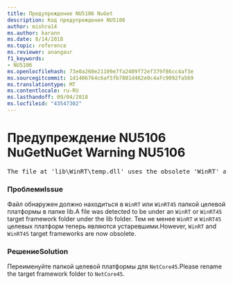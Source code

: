 ```yaml
---
title: Предупреждение NU5106 NuGet
description: Код предупреждения NU5106
author: mishra14
ms.author: karann
ms.date: 8/14/2018
ms.topic: reference
ms.reviewer: anangaur
f1_keywords:
- NU5106
ms.openlocfilehash: 73e0a260e21109e7fa2409f72ef379f86cc4af3e
ms.sourcegitcommit: 1d1406764c6af5fb7801d462e0c4afc9092fa569
ms.translationtype: MT
ms.contentlocale: ru-RU
ms.lasthandoff: 09/04/2018
ms.locfileid: "43547302"
---
```

# <a name="nuget-warning-nu5106"></a><span data-ttu-id="38d06-103">Предупреждение NU5106 NuGet</span><span class="sxs-lookup"><span data-stu-id="38d06-103">NuGet Warning NU5106</span></span>
<pre>The file at 'lib\WinRT\temp.dll' uses the obsolete 'WinRT' as the framework folder. Replace 'WinRT' or 'WinRT45' with 'NetCore45'.</pre>

### <a name="issue"></a><span data-ttu-id="38d06-104">Проблеми</span><span class="sxs-lookup"><span data-stu-id="38d06-104">Issue</span></span>

<span data-ttu-id="38d06-105">Файл обнаружен должно находиться в `WinRT` или `WinRT45` папкой целевой платформы в папке lib.</span><span class="sxs-lookup"><span data-stu-id="38d06-105">A file was detected to be under an `WinRT` or `WinRT45` target framework folder under the lib folder.</span></span> <span data-ttu-id="38d06-106">Тем не менее `WinRT` и `WinRT45` целевых платформ теперь являются устаревшими.</span><span class="sxs-lookup"><span data-stu-id="38d06-106">However, `WinRT` and `WinRT45` target frameworks are now obsolete.</span></span>


### <a name="solution"></a><span data-ttu-id="38d06-107">Решение</span><span class="sxs-lookup"><span data-stu-id="38d06-107">Solution</span></span>

<span data-ttu-id="38d06-108">Переименуйте папкой целевой платформы для `NetCore45`.</span><span class="sxs-lookup"><span data-stu-id="38d06-108">Please rename the target framework folder to `NetCore45`.</span></span>

